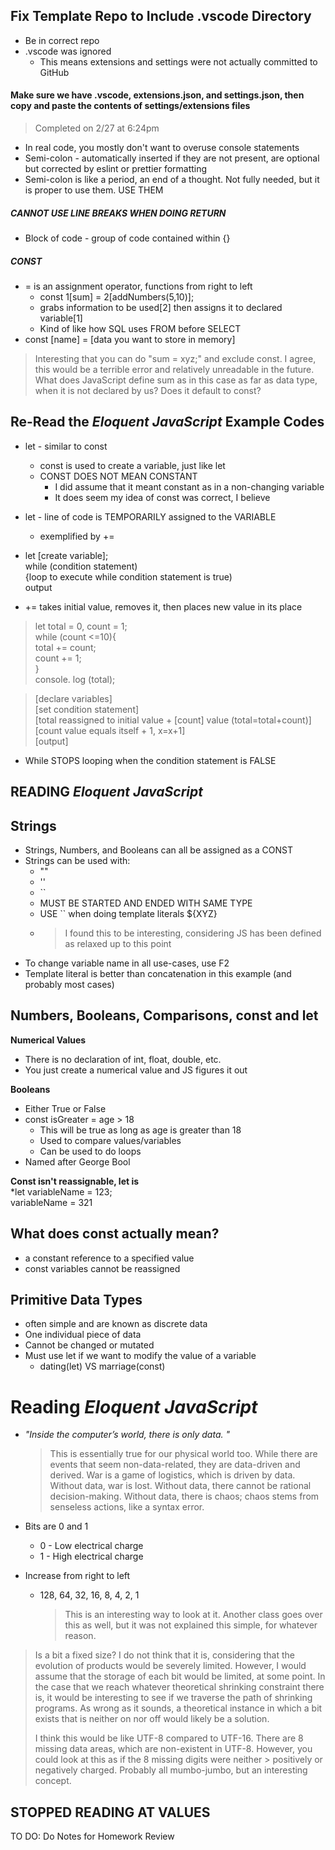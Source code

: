 ## Fix Template Repo to Include .vscode Directory ##
* Be in correct repo
* .vscode was ignored
  * This means extensions and settings were not actually committed to GitHub
    
#### Make sure we have .vscode, extensions.json, and settings.json, then copy and paste the contents of settings/extensions files ####
> Completed on 2/27 at 6:24pm

* In real code, you mostly don't want to overuse console statements
* Semi-colon - automatically inserted if they are not present, are optional but corrected by eslint or prettier formatting
* Semi-colon is like a period, an end of a thought. Not fully needed, but it is proper to use them. USE THEM
##### CANNOT USE LINE BREAKS WHEN DOING RETURN #####
* Block of code - group of code contained within {}
##### CONST #####
* = is an assignment operator, functions from right to left
  * const 1[sum] = 2[addNumbers(5,10)];
  * grabs information to be used[2] then assigns it to declared variable[1]
  * Kind of like how SQL uses FROM before SELECT
* const [name] = [data you want to store in memory]

> Interesting that you can do "sum = xyz;" and exclude const. I agree, this would be a terrible error and relatively unreadable in the future. What does JavaScript define sum as in this case as far as data type,
> when it is not declared by us? Does it default to const?

## Re-Read the *Eloquent JavaScript* Example Codes ##
* let - similar to const
  * const is used to create a variable, just like let
  * CONST DOES NOT MEAN CONSTANT
    * I did assume that it meant constant as in a non-changing variable
    * It does seem my idea of const was correct, I believe
* let - line of code is TEMPORARILY assigned to the VARIABLE
  * exemplified by +=

* let [create variable];  
  while (condition statement)  
  {loop to execute while condition statement is true)  
  output
* += takes initial value, removes it, then places new value in its place

> let total = 0, count = 1;  
> while (count <=10){  
> total += count;  
> count += 1;  
> }  
> console. log (total);

> [declare variables]  
> [set condition statement]  
> [total reassigned to initial value + [count] value (total=total+count)]  
> [count value equals itself + 1, x=x+1]  
> [output]

* While STOPS looping when the condition statement is FALSE

## READING *Eloquent JavaScript* ##

## Strings ##
* Strings, Numbers, and Booleans can all be assigned as a CONST
* Strings can be used with:
  * ""
  * ''
  * ``
  * MUST BE STARTED AND ENDED WITH SAME TYPE
  * USE `` when doing template literals ${XYZ}
  * > I found this to be interesting, considering JS has been defined as relaxed up to this point
* To change variable name in all use-cases, use F2
* Template literal is better than concatenation in this example (and probably most cases)

## Numbers, Booleans, Comparisons, const and let ##

**Numerical Values**
* There is no declaration of int, float, double, etc.
* You just create a numerical value and JS figures it out
  
**Booleans**
* Either True or False
* const isGreater = age > 18
  * This will be true as long as age is greater than 18
  * Used to compare values/variables
  * Can be used to do loops
* Named after George Bool
    
**Const isn't reassignable, let is**  
*let variableName = 123;  
variableName = 321

## What does const actually mean? ##
* a constant reference to a specified value
* const variables cannot be reassigned

## Primitive Data Types ##
* often simple and are known as discrete data
* One individual piece of data
* Cannot be changed or mutated
* Must use let if we want to modify the value of a variable
  * dating(let) VS marriage(const)

# Reading *Eloquent JavaScript* #
* _"Inside the computer’s world, there is only data. "_
  > This is essentially true for our physical world too. While there are events that seem non-data-related, they are data-driven and derived. War is a game of logistics, which is driven by data.
  > Without data, war is lost. Without data, there cannot be rational decision-making. Without data, there is chaos; chaos stems from senseless actions, like a syntax error.

* Bits are 0 and 1
  * 0 - Low electrical charge
  * 1 - High electrical charge

* Increase from right to left
  * 128, 64, 32, 16, 8, 4, 2, 1
    > This is an interesting way to look at it. Another class goes over this as well, but it was not explained this simple, for whatever reason.

> Is a bit a fixed size?
 > I do not think that it is, considering that the evolution of products would be severely limited. However, I would assume that the storage of each bit would be limited, at some point.
 > In the case that we reach whatever theoretical shrinking constraint there is, it would be interesting to see if we traverse the path of shrinking programs. As wrong as it sounds, a 
 > theoretical instance in which a bit exists that is neither on nor off would likely be a solution.
 >
 > I think this would be like UTF-8 compared to UTF-16. There are 8 missing data areas, which are non-existent in UTF-8. However, you could look at this as if the 8 missing digits were neither   > positively or negatively charged. Probably all mumbo-jumbo, but an interesting concept.

## STOPPED READING AT VALUES ##
 
TO DO:
Do Notes for Homework Review
